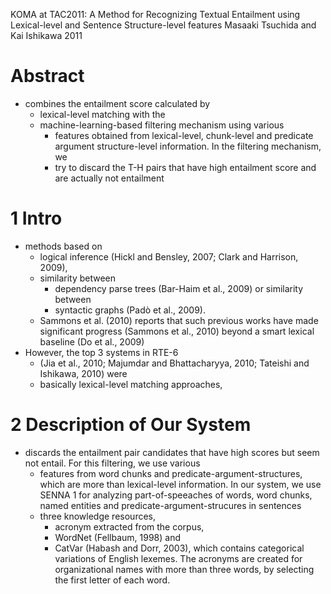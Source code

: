 KOMA at TAC2011: A Method for Recognizing Textual Entailment
  using Lexical-level and Sentence Structure-level features
Masaaki Tsuchida and Kai Ishikawa
2011

# Abstract

* combines the entailment score calculated by
  * lexical-level matching with the
  * machine-learning-based filtering mechanism using various
    * features obtained from lexical-level, chunk-level and predicate argument
      structure-level information. In the filtering mechanism, we
    * try to discard the T-H pairs that have high entailment score and are
      actually not entailment

# 1 Intro

* methods based on
  * logical inference (Hickl and Bensley, 2007; Clark and Harrison, 2009),
  * similarity between
    * dependency parse trees (Bar-Haim et al., 2009) or similarity between
    * syntactic graphs (Padò et al., 2009).
  * Sammons et al.  (2010) reports that such previous works have made
    significant progress (Sammons et al., 2010) beyond a smart lexical
    baseline (Do et al., 2009)
* However, the top 3 systems in RTE-6
  * (Jia et al., 2010; Majumdar and Bhattacharyya, 2010; Tateishi and
    Ishikawa, 2010)  were
  * basically lexical-level matching approaches,

# 2 Description of Our System

* discards the entailment pair candidates that have high scores but seem not
  entail.  For this filtering, we use various
  * features from word chunks and predicate-argument-structures, which are more
    than lexical-level information.  In our system, we use SENNA 1 for
    analyzing part-of-speeaches of words, word chunks, named entities and
    predicate-argument-strucures in sentences
  * three knowledge resources,
    * acronym extracted from the corpus,
    * WordNet (Fellbaum, 1998) and
    * CatVar (Habash and Dorr, 2003), which contains categorical variations of
      English lexemes.  The acronyms are created for organizational names with
      more than three words, by selecting the first letter of each word.
